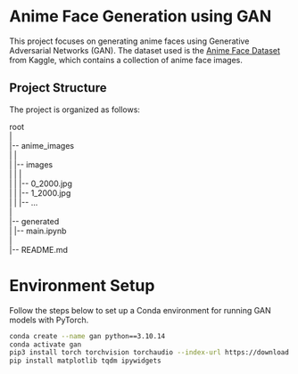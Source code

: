 # Anime Face Generation using GAN

This project focuses on generating anime faces using Generative Adversarial Networks (GAN). The dataset used is the [Anime Face Dataset](https://www.kaggle.com/datasets/splcher/animefacedataset) from Kaggle, which contains a collection of anime face images.

## Project Structure

The project is organized as follows:

root<br>
|<br>
|-- anime_images<br>
|   |<br>
|   |-- images<br>
|   |   |<br>
|   |   |-- 0_2000.jpg<br>
|   |   |-- 1_2000.jpg<br>
|   |   |-- ...<br>
|<br>
|-- generated<br>
|
|-- main.ipynb<br>
|<br>
|-- README.md<br>



# Environment Setup

Follow the steps below to set up a Conda environment for running GAN models with PyTorch.

```bash
conda create --name gan python==3.10.14
conda activate gan
pip3 install torch torchvision torchaudio --index-url https://download.pytorch.org/whl/cu126
pip install matplotlib tqdm ipywidgets
```